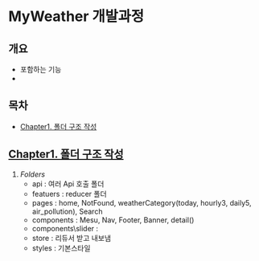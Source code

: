 # MyWeather 개발과정

## 개요

-  포함하는 기능
-

## 목차

-  [Chapter1. 폴더 구조 작성](#chapter1-폴더-구조-작성)

## [Chapter1. 폴더 구조 작성](#목차)

1. _Folders_
   -  api : 여러 Api 호출 폴더
   -  featuers : reducer 폴더
   -  pages : home, NotFound, weatherCategory(today, hourly3, daily5, air_pollution), Search
   -  components : Mesu, Nav, Footer, Banner, detail()
   -  components\slider :
   -  store : 리듀서 받고 내보냄
   -  styles : 기본스타일
